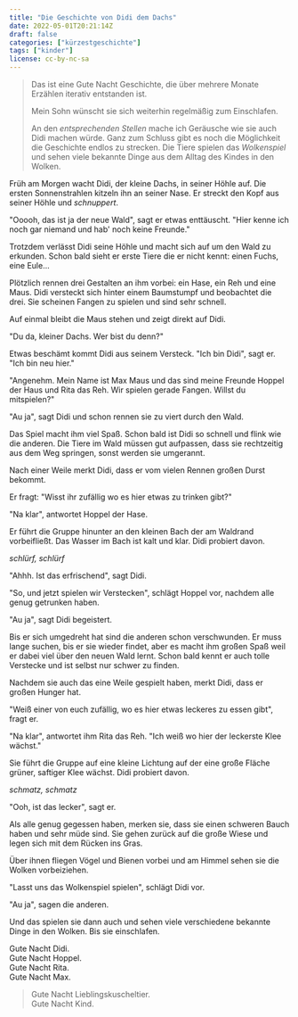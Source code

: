 ```yaml
---
title: "Die Geschichte von Didi dem Dachs"
date: 2022-05-01T20:21:14Z
draft: false
categories: ["kürzestgeschichte"]
tags: ["kinder"]
license: cc-by-nc-sa
---
```


> Das ist eine Gute Nacht Geschichte, die über mehrere Monate Erzählen iterativ entstanden ist.
> 
> Mein Sohn wünscht sie sich weiterhin regelmäßig zum Einschlafen.
>
> An den *entsprechenden Stellen* mache ich Geräusche wie sie auch Didi machen würde. Ganz zum Schluss gibt es noch die Möglichkeit die Geschichte endlos zu strecken. Die Tiere spielen das *Wolkenspiel* und sehen viele bekannte Dinge aus dem Alltag des Kindes in den Wolken.

Früh am Morgen wacht Didi, der kleine Dachs, in seiner Höhle auf. Die ersten Sonnenstrahlen kitzeln ihn an seiner Nase. Er streckt den Kopf aus seiner Höhle und *schnuppert*.

"Ooooh, das ist ja der neue Wald", sagt er etwas enttäuscht. "Hier kenne ich noch gar niemand und hab' noch keine Freunde."

Trotzdem verlässt Didi seine Höhle und macht sich auf um den Wald zu erkunden. Schon bald sieht er erste Tiere die er nicht kennt: einen Fuchs, eine Eule...

Plötzlich rennen drei Gestalten an ihm vorbei: ein Hase, ein Reh und eine Maus. Didi versteckt sich hinter einem Baumstumpf und beobachtet die drei. Sie scheinen Fangen zu spielen und sind sehr schnell.

Auf einmal bleibt die Maus stehen und zeigt direkt auf Didi.

"Du da, kleiner Dachs. Wer bist du denn?"

Etwas beschämt kommt Didi aus seinem Versteck. "Ich bin Didi", sagt er. "Ich bin neu hier."

"Angenehm. Mein Name ist Max Maus und das sind meine Freunde Hoppel der Haus und Rita das Reh. Wir spielen gerade Fangen. Willst du mitspielen?"

"Au ja", sagt Didi und schon rennen sie zu viert durch den Wald.

Das Spiel macht ihm viel Spaß. Schon bald ist Didi so schnell und flink wie die anderen. Die Tiere im Wald müssen gut aufpassen, dass sie rechtzeitig aus dem Weg springen, sonst werden sie umgerannt.

Nach einer Weile merkt Didi, dass er vom vielen Rennen großen Durst bekommt.

Er fragt: "Wisst ihr zufällig wo es hier etwas zu trinken gibt?"

"Na klar", antwortet Hoppel der Hase.

Er führt die Gruppe hinunter an den kleinen Bach der am Waldrand vorbeifließt. Das Wasser im Bach ist kalt und klar. Didi probiert davon.

*schlürf, schlürf*

"Ahhh. Ist das erfrischend", sagt Didi.

"So, und jetzt spielen wir Verstecken", schlägt Hoppel vor, nachdem alle genug getrunken haben.

"Au ja", sagt Didi begeistert.

Bis er sich umgedreht hat sind die anderen schon verschwunden. Er muss lange suchen, bis er sie wieder findet, aber es macht ihm großen Spaß weil er dabei viel über den neuen Wald lernt. Schon bald kennt er auch tolle Verstecke und ist selbst nur schwer zu finden.

Nachdem sie auch das eine Weile gespielt haben, merkt Didi, dass er großen Hunger hat.

"Weiß einer von euch zufällig, wo es hier etwas leckeres zu essen gibt", fragt er.

"Na klar", antwortet ihm Rita das Reh. "Ich weiß wo hier der leckerste Klee wächst."

Sie führt die Gruppe auf eine kleine Lichtung auf der eine große Fläche grüner, saftiger Klee wächst. Didi probiert davon.

*schmatz, schmatz*

"Ooh, ist das lecker", sagt er.

Als alle genug gegessen haben, merken sie, dass sie einen schweren Bauch haben und sehr müde sind. Sie gehen zurück auf die große Wiese und legen sich mit dem Rücken ins Gras.

Über ihnen fliegen Vögel und Bienen vorbei und am Himmel sehen sie die Wolken vorbeiziehen.

"Lasst uns das Wolkenspiel spielen", schlägt Didi vor.

"Au ja", sagen die anderen.

Und das spielen sie dann auch und sehen viele verschiedene bekannte Dinge in den Wolken. Bis sie einschlafen.

Gute Nacht Didi.  
Gute Nacht Hoppel.  
Gute Nacht Rita.  
Gute Nacht Max.

> Gute Nacht Lieblingskuscheltier.  
> Gute Nacht Kind.
